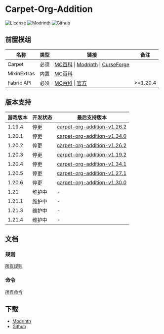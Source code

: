 # Carpet-Org-Addition

[![License](https://img.shields.io/github/license/cdqtzrc/carpet-org-addition)](https://choosealicense.com/licenses/mit/)
[![Modrinth](https://img.shields.io/modrinth/dt/carpet-org-addition?color=00AF5C&label=Modrinth%20downloads&logo=modrinth)](https://modrinth.com/mod/carpet-org-addition)
[![Github](https://img.shields.io/github/downloads/cdqtzrc/carpet-org-addition/total?color=161616&label=Github%20downloads&logo=github)](https://github.com/cdqtzrc/Carpet-Org-Addition/releases)

## 前置模组

| 名称          | 类型 | 链接                                                                                                                                                                       | 备注          |
|-------------|----|--------------------------------------------------------------------------------------------------------------------------------------------------------------------------|-------------|
| Carpet      | 必须 | [MC百科](https://www.mcmod.cn/class/2361.html) &#124; [Modrinth](https://modrinth.com/mod/carpet) &#124; [CurseForge](https://www.curseforge.com/minecraft/mc-mods/carpet) |             |
| MixinExtras | 内置 | [MC百科](https://www.mcmod.cn/class/12750.html)                                                                                                                            |             |
| Fabric API  | 必须 | [MC百科](https://www.mcmod.cn/class/3124.html) &#124; [官方](https://fabricmc.net/)                                                                                          | &gt;=1.20.4 |

## 版本支持

| 游戏版本   | 开发状态 | 最后支持版本                                                                                                |  
|--------|------|-------------------------------------------------------------------------------------------------------|
| 1.19.4 | 停更   | [carpet-org-addition-v1.26.2](https://github.com/cdqtzrc/Carpet-Org-Addition/releases/tag/v1.26.2)    |
| 1.20.1 | 停更   | [carpet-org-addition-v1.34.0](https://github.com/fcsailboat/Carpet-Org-Addition/releases/tag/v1.34.0) |
| 1.20.2 | 停更   | [carpet-org-addition-v1.26.2](https://github.com/cdqtzrc/Carpet-Org-Addition/releases/tag/v1.26.2)    |
| 1.20.3 | 停更   | [carpet-org-addition-v1.19.2](https://github.com/cdqtzrc/Carpet-Org-Addition/releases/tag/v1.19.2)    |
| 1.20.4 | 停更   | [carpet-org-addition-v1.34.1](https://github.com/fcsailboat/Carpet-Org-Addition/releases/tag/v1.34.1) |
| 1.20.5 | 停更   | [carpet-org-addition-v1.27.1](https://github.com/cdqtzrc/Carpet-Org-Addition/releases/tag/v.1.27.1)   |
| 1.20.6 | 停更   | [carpet-org-addition-v1.30.0](https://github.com/cdqtzrc/Carpet-Org-Addition/releases/tag/v1.30.0)    |
| 1.21   | 维护中  | -                                                                                                     |
| 1.21.1 | 维护中  | -                                                                                                     |
| 1.21.3 | 维护中  | -                                                                                                     |
| 1.21.4 | 维护中  | -                                                                                                     |

## 文档

### 规则

[所有规则](docs/rules.md)

### 命令

[所有命令](docs/commands.md)

## 下载

- [Modrinth](https://modrinth.com/mod/carpet-org-addition)
- [Github](https://github.com/cdqtzrc/Carpet-Org-Addition/releases)